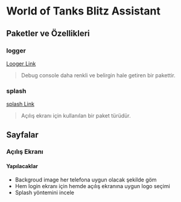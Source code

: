 # World of Tanks Blitz Assistant

## Paketler ve Özellikleri

### logger
[Looger Link](https://https://pub.dev/packages/logger)

> Debug console daha renkli ve belirgin hale getiren bir pakettir.

### splash
[splash Link](https://https://pub.dev/packages/custom_splash#-installing-tab-)

> Açılış ekranı için kullanılan bir paket türüdür.



## Sayfalar

### Açılış Ekranı

#### Yapılacaklar
- Backgroud image her telefona uygun olacak şekilde göm
- Hem login ekranı için hemde açılış ekranına uygun logo seçimi
- Splash yöntemini incele


